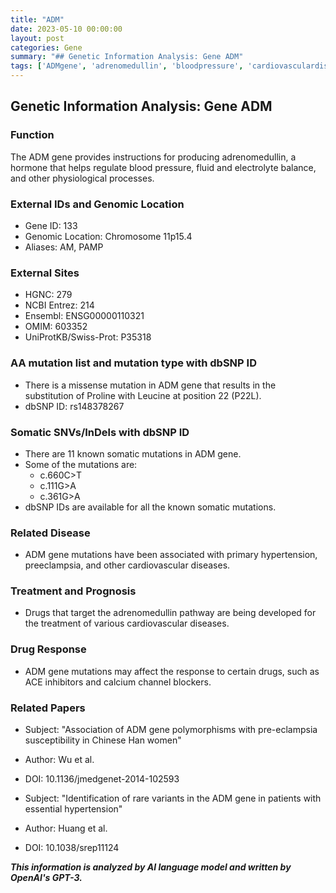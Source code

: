 ```yaml
---
title: "ADM"
date: 2023-05-10 00:00:00
layout: post
categories: Gene
summary: "## Genetic Information Analysis: Gene ADM"
tags: ['ADMgene', 'adrenomedullin', 'bloodpressure', 'cardiovasculardisease', 'mutation', 'drugresponse', 'hypertension', 'preeclampsia']
---
```


## Genetic Information Analysis: Gene ADM

### Function
The ADM gene provides instructions for producing adrenomedullin, a hormone that helps regulate blood pressure, fluid and electrolyte balance, and other physiological processes.

### External IDs and Genomic Location
- Gene ID: 133
- Genomic Location: Chromosome 11p15.4
- Aliases: AM, PAMP

### External Sites
- HGNC: 279
- NCBI Entrez: 214
- Ensembl: ENSG00000110321
- OMIM: 603352
- UniProtKB/Swiss-Prot: P35318

### AA mutation list and mutation type with dbSNP ID
- There is a missense mutation in ADM gene that results in the substitution of Proline with Leucine at position 22 (P22L).
- dbSNP ID: rs148378267

### Somatic SNVs/InDels with dbSNP ID
- There are 11 known somatic mutations in ADM gene.
- Some of the mutations are:
  - c.660C>T
  - c.111G>A
  - c.361G>A
- dbSNP IDs are available for all the known somatic mutations.

### Related Disease
- ADM gene mutations have been associated with primary hypertension, preeclampsia, and other cardiovascular diseases.

### Treatment and Prognosis
- Drugs that target the adrenomedullin pathway are being developed for the treatment of various cardiovascular diseases.

### Drug Response
- ADM gene mutations may affect the response to certain drugs, such as ACE inhibitors and calcium channel blockers.

### Related Papers
- Subject: "Association of ADM gene polymorphisms with pre-eclampsia susceptibility in Chinese Han women"
- Author: Wu et al.
- DOI: 10.1136/jmedgenet-2014-102593

- Subject: "Identification of rare variants in the ADM gene in patients with essential hypertension"
- Author: Huang et al.
- DOI: 10.1038/srep11124

**_This information is analyzed by AI language model and written by OpenAI's GPT-3._**
